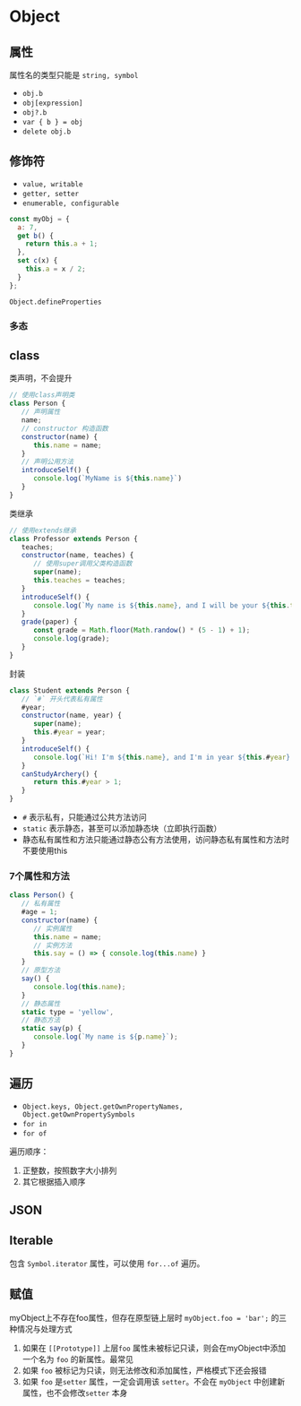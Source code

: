 # Object

## 属性

属性名的类型只能是 `string, symbol`

* `obj.b`
* `obj[expression]`
* `obj?.b`
* `var { b } = obj`
* `delete obj.b`

## 修饰符

* `value, writable`
* `getter, setter`
* `enumerable, configurable`

```js
const myObj = {
  a: 7,
  get b() {
    return this.a + 1;
  },
  set c(x) {
    this.a = x / 2;
  }
};
```

`Object.defineProperties`

### 多态

## class

类声明，不会提升

```js
// 使用class声明类
class Person {
   // 声明属性
   name;
   // constructor 构造函数
   constructor(name) {
      this.name = name;
   }
   // 声明公用方法
   introduceSelf() {
      console.log(`MyName is ${this.name}`)
   }
}
```

类继承

```js
// 使用extends继承
class Professor extends Person {
   teaches;
   constructor(name, teaches) {
      // 使用super调用父类构造函数
      super(name);
      this.teaches = teaches;
   }
   introduceSelf() {
      console.log(`My name is ${this.name}, and I will be your ${this.teaches} professor.`)
   }
   grade(paper) {
      const grade = Math.floor(Math.randow() * (5 - 1) + 1);
      console.log(grade);
   }
}
```

封装

```js
class Student extends Person {
   // `#` 开头代表私有属性
   #year;
   constructor(name, year) {
      super(name);
      this.#year = year;
   }
   introduceSelf() {
      console.log(`Hi! I'm ${this.name}, and I'm in year ${this.#year}.`);
   }
   canStudyArchery() {
      return this.#year > 1;
   }
}
```

* `#` 表示私有，只能通过公共方法访问
* `static` 表示静态，甚至可以添加静态块（立即执行函数）
* 静态私有属性和方法只能通过静态公有方法使用，访问静态私有属性和方法时不要使用this

### 7个属性和方法

```js
class Person() {
   // 私有属性
   #age = 1;
   constructor(name) {
      // 实例属性
      this.name = name;
      // 实例方法
      this.say = () => { console.log(this.name) }
   }
   // 原型方法
   say() {
      console.log(this.name);
   }
   // 静态属性
   static type = 'yellow',
   // 静态方法
   static say(p) {
      console.log(`My name is ${p.name}`);
   }
}
```

## 遍历

* `Object.keys, Object.getOwnPropertyNames, Object.getOwnPropertySymbols`
* `for in`
* `for of`

遍历顺序：

1. 正整数，按照数字大小排列
2. 其它根据插入顺序

## JSON

## Iterable

包含 `Symbol.iterator` 属性，可以使用 `for...of` 遍历。

## 赋值

myObject上不存在foo属性，但存在原型链上层时
`myObject.foo = 'bar';` 的三种情况与处理方式

1. 如果在 `[[Prototype]]` 上层`foo` 属性未被标记只读，则会在myObject中添加一个名为 `foo` 的新属性。最常见
2. 如果 `foo` 被标记为只读，则无法修改和添加属性，严格模式下还会报错
3. 如果 `foo` 是`setter` 属性，一定会调用该 `setter`。不会在 `myObject` 中创建新属性，也不会修改`setter` 本身
